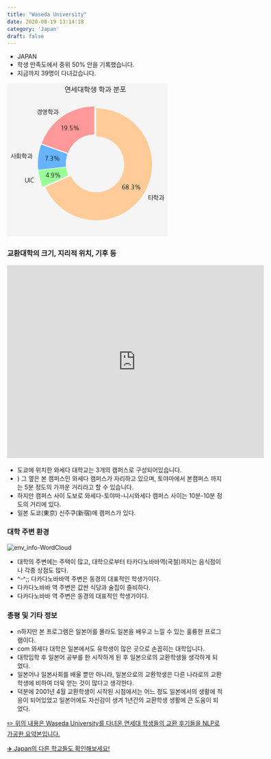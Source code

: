 ```yaml
---
title: "Waseda University"
date: 2020-08-19 13:14:18
category: 'Japan'
draft: false
---
```



* JAPAN
* 학생 만족도에서 중위 50% 안을 기록했습니다.
* 지금까지 39명이 다녀갔습니다. 

![department-info](../plots/JP000034.png)
### 교환대학의 크기, 지리적 위치, 기후 등
<iframe
width="600"
height="450"
frameborder="0" style="border:0"
src="https://www.google.com/maps/embed/v1/place?key=AIzaSyC9e1AME-pVmWC4hBpFdu5S4dKzyepa3HQ&q=Waseda+University&center=35.7087334,139.7196485&zoom=14" allowfullscreen>
</iframe>

* 도쿄에 위치한 와세다 대학교는 3개의 캠퍼스로 구성되어있습니다.
* ) 그 옆은 본 캠퍼스인 와세다 캠퍼스가 자리하고 있으며, 토야마에서 본캠퍼스 까지는 5분 정도의 가까운 거리라고 할 수 있습니다.
* 하지만 캠퍼스 사이 도보로 와세다-토야마-니시와세다 캠퍼스 사이는 10분-10분 정도의 거리에 있다.
* 일본 도쿄(東京) 신주쿠(新宿)에 캠퍼스가 있다.


### 대학 주변 환경

![env_info-WordCloud](../univ_wordclouds_okt/env_info/JP000034_env_info_okt.png)

* 대학의 주변에는 주택이 많고, 대학으로부터 타카다노바바역(국철)까지는 음식점이나 각종 상점도 많다.
* ^-^;; 다카다노바바역 주변은 동경의 대표적인 학생가이다.
* 다카다노바바 역 주변은 값싼 식당과 술집이 즐비하다.
* 다카다노바바 역 주변은 동경의 대표적인 학생가이다.


### 총평 및 기타 정보 
* n하지만 본 프로그램은 일본어를 몰라도 일본을 배우고 느낄 수 있는 훌륭한 프로그램이다.
* com 와세다 대학은 일본에서도 유학생이 많은 곳으로 손꼽히는 대학입니다.
* 대학입학 후 일본어 공부를 한 시작하게 된 후 일본으로의 교환학생을 생각하게 되었다.
* 일본어나 일본사회를 배울 뿐만 아니라, 일본으로의 교환학생은 다른 나라로의 교환학생에 비하여 더욱 얻는 것이 많다고 생각한다.
* 덕분에 2001년 4월 교환학생이 시작된 시점에서는 어느 정도 일본에서의 생활에 적응이 되어있었고 일본어에도 자신감이 생겨 1년간의 교환학생 생활에 큰 도움이 되었다.


[✏️ 위의 내용은 Waseda University를 다녀온 연세대 학생들의 교환 후기들을 NLP로 가공한 요약본입니다.](http://oia.yonsei.ac.kr/partner/expReport.asp?ucode=JP000034&bgbn=A)

[✈️ Japan의 다른 학교들도 확인해보세요!](https://yonsei-exchange.netlify.app/?category=Japan)
